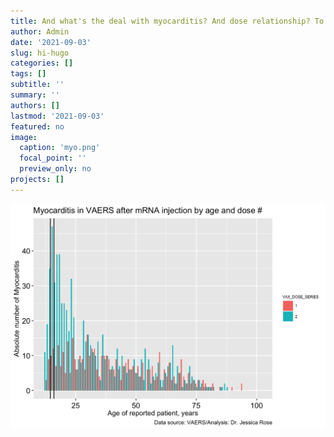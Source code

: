 ```yaml
---
title: And what's the deal with myocarditis? And dose relationship? To age... hmmm
author: Admin
date: '2021-09-03'
slug: hi-hugo
categories: []
tags: []
subtitle: ''
summary: ''
authors: []
lastmod: '2021-09-03'
featured: no
image:
  caption: 'myo.png'
  focal_point: ''
  preview_only: no
projects: []
---
```











<img src="Figs/unnamed-chunk-9-1.png" width="672" />
